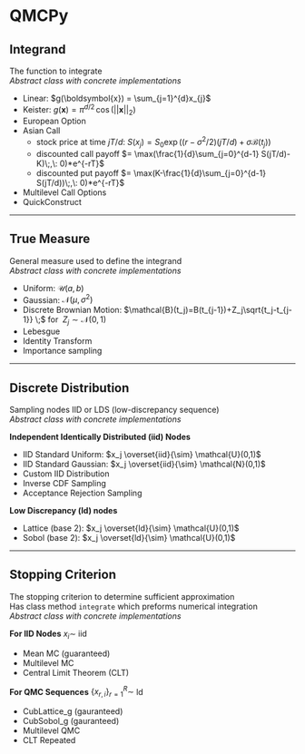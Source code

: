 # QMCPy

## Integrand

The function to integrate\
*Abstract class with concrete implementations*

- Linear: $g(\boldsymbol{x}) = \sum_{j=1}^{d}x_{j}$
- Keister: $g(\boldsymbol{x}) = \pi^{d/2} \, \cos(||\boldsymbol{x}||_2)$
- European Option
- Asian Call
    - stock price at time $jT/d$: $S(x_j)=S_0\exp\bigl((r-\sigma^2/2)(jT/d)+\sigma\mathcal{B}(t_j)\bigr)$
    - discounted call payoff $= \max(\frac{1}{d}\sum_{j=0}^{d-1} S(jT/d)-K)\;,\: 0)*e^{-rT}$
    - discounted put payoff $= \max(K-\frac{1}{d}\sum_{j=0}^{d-1} S(jT/d))\;,\: 0)*e^{-rT}$
- Multilevel Call Options
- QuickConstruct

<hr>

## True Measure

General measure used to define the integrand\
*Abstract class with concrete implementations*

- Uniform: $\mathcal{U}(a,b)$
- Gaussian: $\mathcal{N}(\mu,\sigma^2)$
- Discrete Brownian Motion: $\mathcal{B}(t_j)=B(t_{j-1})+Z_j\sqrt{t_j-t_{j-1}} \;$ for $\;Z_j \sim \mathcal{N}(0,1)$
- Lebesgue
- Identity Transform
- Importance sampling

<hr>

## Discrete Distribution

Sampling nodes IID or LDS (low-discrepancy sequence)\
*Abstract class with concrete implementations*

**Independent Identically Distributed (iid) Nodes**

- IID Standard Uniform: $x_j \overset{iid}{\sim}   \mathcal{U}(0,1)$
- IID Standard Gaussian: $x_j \overset{iid}{\sim}   \mathcal{N}(0,1)$
- Custom IID Distribution
- Inverse CDF Sampling
- Acceptance Rejection Sampling

**Low Discrepancy (ld) nodes**

- Lattice (base 2): $x_j  \overset{ld}{\sim}    \mathcal{U}(0,1)$
- Sobol (base 2): $x_j \overset{ld}{\sim}    \mathcal{U}(0,1)$

<hr>

## Stopping Criterion

The stopping criterion to determine sufficient approximation\
Has class method `integrate` which preforms numerical integration\
*Abstract class with concrete implementations*

**For IID Nodes** $x_i\sim$ iid

  - Mean MC (guaranteed)
  - Multilevel MC
  - Central Limit Theorem (CLT) 

**For QMC Sequences** $\{x_{r,i}\}_{r=1}^R \sim$ ld

- CubLattice_g (gauranteed)
- CubSobol_g (gauranteed)
- Multilevel QMC
- CLT Repeated
